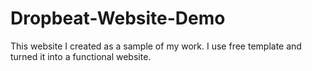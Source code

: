 # Dropbeat-Website-Demo

This website I created as a sample of my work. I use free template and turned it into a functional website.
